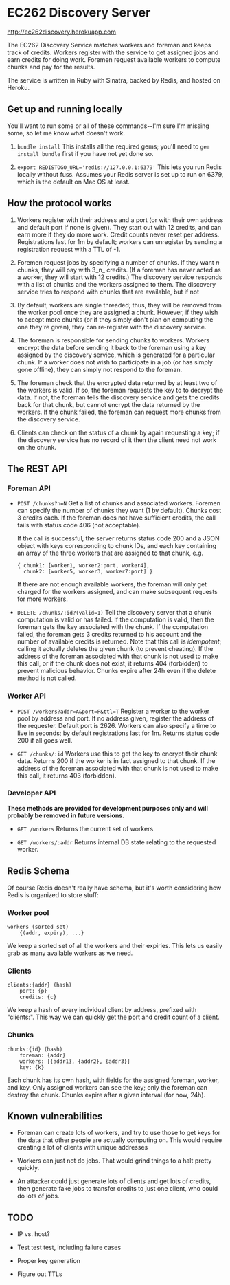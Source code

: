 EC262 Discovery Server
======================

http://ec262discovery.herokuapp.com

The EC262 Discovery Service matches workers and foreman and keeps track of
credits. Workers register with the service to get assigned jobs and earn
credits for doing work. Foremen request available workers to compute chunks
and pay for the results.

The service is written in Ruby with Sinatra, backed by Redis, and hosted on
Heroku.


Get up and running locally
--------------------------

You'll want to run some or all of these commands--I'm sure I'm missing some, so
let me know what doesn't work.

1.  `bundle install`
    This installs all the required gems; you'll need to `gem install bundle`
    first if you have not yet done so.

2.  `export REDISTOGO_URL='redis://127.0.0.1:6379'`
    This lets you run Redis locally without fuss. Assumes your Redis server is
    set up to run on 6379, which is the default on Mac OS at least.


How the protocol works
----------------------

1.  Workers register with their address and a port (or with their own address
    and default port if none is given). They start out with 12 credits, and can
    earn more if they do more work. Credit counts never reset per address. 
    Registrations last for 1m by default; workers can unregister by sending a
    registration request with a TTL of -1.
    
2.  Foremen request jobs by specifying a number of chunks. If they want _n_
    chunks, they will pay with 3_n_ credits. (If a foreman has never acted as
    a worker, they will start with 12 credits.) The discovery service responds
    with a list of chunks and the workers assigned to them. The discovery
    service tries to respond with chunks that are available, but if not

3.  By default, workers are single threaded; thus, they will be removed from
    the worker pool once they are assigned a chunk. However, if they wish to
    accept more chunks (or if they simply don't plan on computing the one
    they're given), they can re-register with the discovery service.

4.  The foreman is responsible for sending chunks to workers. Workers encrypt
    the data before sending it back to the foreman using a key assigned by the
    discovery service, which is generated for a particular chunk. If a worker
    does not wish to participate in a job (or has simply gone offline), they
    can simply not respond to the foreman.
    
5.  The foreman check that the encrypted data returned by at least two of the
    workers is valid. If so, the foreman requests the key to to decrypt the
    data. If not, the foreman tells the discovery service and gets the credits
    back for that chunk, but cannot encrypt the data returned by the workers.
    If the chunk failed, the foreman can request more chunks from the discovery
    service.
    
6.  Clients can check on the status of a chunk by again requesting a key; if
    the discovery service has no record of it then the client need not work on
    the chunk.


The REST API
------------

### Foreman API

  - `POST /chunks?n=N`
    Get a list of chunks and associated workers. Foremen can specify the number
    of chunks they want (1 by default). Chunks cost 3 credits each. If the
    foreman does not have sufficient credits, the call fails with status code
    406 (not acceptable).
    
    If the call is successful, the server returns status code 200 and a JSON
    object with keys corresponding to chunk IDs, and each key containing an
    array of the three workers that are assigned to that chunk, e.g.

        { chunk1: [worker1, worker2:port, worker4],
          chunk2: [worker5, worker3, worker7:port] }
          
    If there are not enough available workers, the foreman will only get
    charged for the workers assigned, and can make subsequent requests for
    more workers.
    
          
  - `DELETE /chunks/:id?(valid=1)`
    Tell the discovery server that a chunk computation is valid or has failed.
    If the computation is valid, then the foreman gets the key associated with
    the chunk. If the computation failed, the foreman gets 3 credits returned
    to his account and the number of available credits is returned. Note that
    this call is _idempotent_; calling it actually deletes the given chunk (to
    prevent cheating). If the address of the foreman associated with that chunk
    is not used to make this call, or if the chunk does not exist, it returns
    404 (forbidden) to prevent malicious behavior. Chunks expire after 24h even
    if the delete method is not called.
          
### Worker API

  - `POST /workers?addr=A&port=P&ttl=T`
    Register a worker to the worker pool by address and port. If no address
    given, register the address of the requester. Default port is 2626. Workers
    can also specify a time to live in seconds; by default registrations last
    for 1m. Returns status code 200 if all goes well.
    
  - `GET /chunks/:id`
    Workers use this to get the key to encrypt their chunk data. Returns 200 if
    the worker is in fact assigned to that chunk. If the address of the
    foreman associated with that chunk is not used to make this call, it
    returns 403 (forbidden).

### Developer API

**These methods are provided for development purposes only and will probably be
removed in future versions.**

  - `GET /workers`
    Returns the current set of workers.
  
  - `GET /workers/:addr`
    Returns internal DB state relating to the requested worker.


Redis Schema
------------

Of course Redis doesn't really have schema, but it's worth considering how
Redis is organized to store stuff:

### Worker pool

    workers (sorted set)
        {(addr, expiry), ...}
 
We keep a sorted set of all the workers and their expiries. This lets us easily
grab as many available workers as we need.
       
### Clients

    clients:{addr} (hash)
        port: {p}
        credits: {c}
        
We keep a hash of every individual client by address, prefixed with "clients:".
This way we can quickly get the port and credit count of a client.

### Chunks

    chunks:{id} (hash)
        foreman: {addr}
        workers: [{addr1}, {addr2}, {addr3}]
        key: {k}

Each chunk has its own hash, with fields for the assigned foreman, worker, and
key. Only assigned workers can see the key; only the foreman can destroy the
chunk. Chunks expire after a given interval (for now, 24h).

    
Known vulnerabilities
---------------------

  - Foreman can create lots of workers, and try to use those to get keys for
    the data that other people are actually computing on. This would require
    creating a lot of clients with unique addresses
    
  - Workers can just not do jobs. That would grind things to a halt pretty
    quickly.
  
  - An attacker could just generate lots of clients and get lots of credits,
    then generate fake jobs to transfer credits to just one client, who could
    do lots of jobs.
  
 
TODO
----
  
  - IP vs. host? 
    
  - Test test test, including failure cases
  
  - Proper key generation
  
  - Figure out TTLs
  